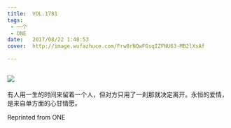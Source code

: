 ```yaml
---
title:	VOL.1781
tags:
 - 一个
 - ONE
date:	2017/08/22 1:40:53
cover:	http://image.wufazhuce.com/Frw8rNQwFGsqIZFNU63-MB2lXsAf

---
```

![](http://image.wufazhuce.com/Frw8rNQwFGsqIZFNU63-MB2lXsAf)
---

有人用一生的时间来留着一个人，但对方只用了一刹那就决定离开。永恒的爱情，是来自单方面的心甘情愿。
 
Reprinted from ONE

